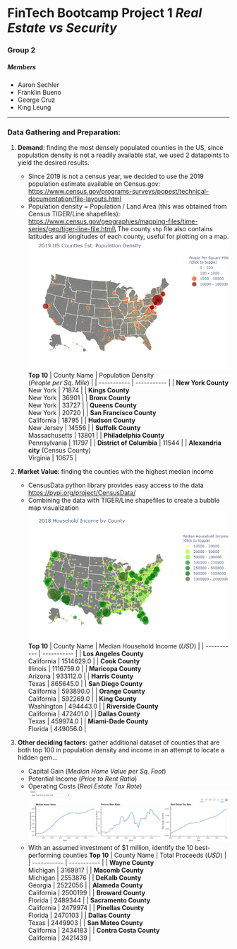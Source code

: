 # FinTech Bootcamp Project 1 *Real Estate vs Security*
### Group 2
##### Members
* Aaron Sechler
* Franklin Bueno
* George Cruz
* King Leung
---

### Data Gathering and Preparation:

1. **Demand**: finding the most densely populated counties in the US, since population density is not a readily available stat, we used 2 datapoints to yield the desired results.
    - Since 2019 is not a census year, we decided to use the 2019 population estimate available on Census.gov:\
        https://www.census.gov/programs-surveys/popest/technical-documentation/file-layouts.html
    - Population density = Population / Land Area (this was obtained from Census TIGER/Line shapefiles):
        https://www.census.gov/geographies/mapping-files/time-series/geo/tiger-line-file.html\
        The county `shp` file also contains latitudes and longitudes of each county, useful for plotting on a map.
        ![Population Density](Images/population_density_bubble_map.png)
        **Top 10**
        | County Name | Population Density<br>(*People per Sq. Mile*) | 
        | ----------- | ----------- |
        | **New York County**<br>New York | 71874 |
        | **Kings County**<br>New York | 36901 |
        | **Bronx County**<br>New York | 33727 |
        | **Queens County**<br>New York | 20720 |
        | **San Francisco County**<br>California | 18795 |
        | **Hudson County**<br>New Jersey | 14556 |
        | **Suffolk County**<br>Massachusetts | 13801 |
        | **Philadelphia County**<br>Pennsylvania | 11797 |
        | **District of Columbia** | 11544 |
        | **Alexandria city** (Census County) <br>Virginia | 10675 |

2. **Market Value**:  finding the counties with the highest median income
    - CensusData python library provides easy access to the data\
        https://pypi.org/project/CensusData/
    - Combining the data with TIGER/Line shapefiles to create a bubble map visualization
        ![Household Income](Images/household_income.png)
        **Top 10**
        | County Name | Median Household Income (*USD*) | 
        | ----------- | ----------- |
        | **Los Angeles County**<br>California | 1514629.0 |
        | **Cook County**<br>Illinois | 1116759.0 |
        | **Maricopa County**<br>Arizona | 933112.0 |
        | **Harris County**<br>Texas | 865645.0 |
        | **San Diego County**<br>California | 593890.0 |
        | **Orange County**<br>California | 592269.0 |
        | **King County**<br>Washington | 494443.0 |
        | **Riverside County**<br>California | 472401.0 |
        | **Dallas County**<br>Texas | 459974.0 |
        | **Miami-Dade County**<br>Florida | 449056.0 |

3. **Other deciding factors**: gather additional dataset of counties that are both top 100 in population density and income in an attempt to locate a hidden gem...
    - Capital Gain (*Median Home Value per Sq. Foot*)
    - Potential Income (*Price to Rent Ratio*)
    - Operating Costs (*Real Estate Tax Rate*)
    ![Other Deciding Factors](Images/other_deciding_factors.JPG)
    - With an assumed investment of $1 million, identify the 10 best-performing counties
        **Top 10**
        | County Name | Total Proceeds (*USD*) | 
        | ----------- | ----------- |
        | **Wayne County**<br>Michigan | 3169917 |
        | **Macomb County**<br>Michigan | 2553876 |
        | **DeKalb County**<br>Georgia | 2522056 |
        | **Alameda County**<br>California | 2500199 |
        | **Broward County**<br>Florida | 2489344 |
        | **Sacramento County**<br>California | 2479974 |
        | **Pinellas County**<br>Florida | 2470103 |
        | **Dallas County**<br>Texas | 2449903 |
        | **San Mateo County**<br>California | 2434183 |
        | **Contra Costa County**<br>California | 2421439 |

    